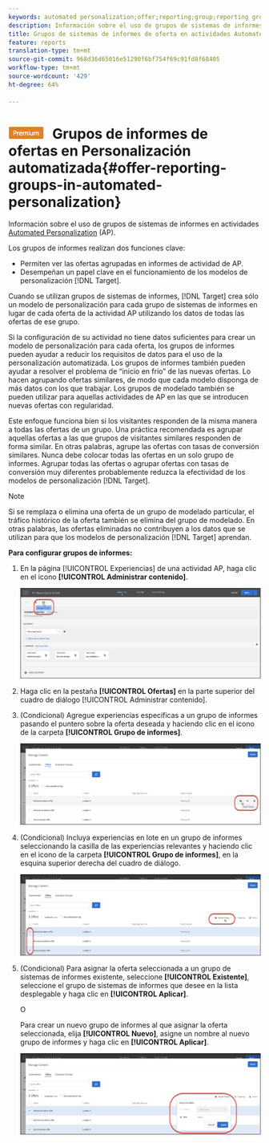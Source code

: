 ```yaml
---
keywords: automated personalization;offer;reporting;group;reporting group
description: Información sobre el uso de grupos de sistemas de informes en actividades de Automated Personalization (AP) en Adobe Target.
title: Grupos de sistemas de informes de oferta en actividades Automated Personalization (AP) en Adobe Target
feature: reports
translation-type: tm+mt
source-git-commit: 968d36d65016e51290f6bf754f69c91fd8f68405
workflow-type: tm+mt
source-wordcount: '429'
ht-degree: 64%

---
```



# ![PREMIUM](/help/assets/premium.png) Grupos de informes de ofertas en Personalización automatizada{#offer-reporting-groups-in-automated-personalization}

Información sobre el uso de grupos de sistemas de informes en actividades [Automated Personalization](/help/c-activities/t-automated-personalization/automated-personalization.md) (AP).

Los grupos de informes realizan dos funciones clave:

* Permiten ver las ofertas agrupadas en informes de actividad de AP.
* Desempeñan un papel clave en el funcionamiento de los modelos de personalización [!DNL Target].

Cuando se utilizan grupos de sistemas de informes, [!DNL Target] crea sólo un modelo de personalización para cada grupo de sistemas de informes en lugar de cada oferta de la actividad AP utilizando los datos de todas las ofertas de ese grupo.

Si la configuración de su actividad no tiene datos suficientes para crear un modelo de personalización para cada oferta, los grupos de informes pueden ayudar a reducir los requisitos de datos para el uso de la personalización automatizada. Los grupos de informes también pueden ayudar a resolver el problema de “inicio en frío” de las nuevas ofertas. Lo hacen agrupando ofertas similares, de modo que cada modelo disponga de más datos con los que trabajar. Los grupos de modelado también se pueden utilizar para aquellas actividades de AP en las que se introducen nuevas ofertas con regularidad.

Este enfoque funciona bien si los visitantes responden de la misma manera a todas las ofertas de un grupo. Una práctica recomendada es agrupar aquellas ofertas a las que grupos de visitantes similares responden de forma similar. En otras palabras, agrupe las ofertas con tasas de conversión similares. Nunca debe colocar todas las ofertas en un solo grupo de informes. Agrupar todas las ofertas o agrupar ofertas con tasas de conversión muy diferentes probablemente reduzca la efectividad de los modelos de personalización [!DNL Target].

>[!NOTE]
>
>Si se remplaza o elimina una oferta de un grupo de modelado particular, el tráfico histórico de la oferta también se elimina del grupo de modelado. En otras palabras, las ofertas eliminadas no contribuyen a los datos que se utilizan para que los modelos de personalización [!DNL Target] aprendan.

**Para configurar grupos de informes:**

1. En la página [!UICONTROL Experiencias] de una actividad AP, haga clic en el icono **[!UICONTROL Administrar contenido]**.

   ![](assets/ap_manage_content.png)

1. Haga clic en la pestaña **[!UICONTROL Ofertas]** en la parte superior del cuadro de diálogo [!UICONTROL Administrar contenido].
1. (Condicional) Agregue experiencias específicas a un grupo de informes pasando el puntero sobre la oferta deseada y haciendo clic en el icono de la carpeta **[!UICONTROL Grupo de informes]**.

   ![](assets/ap_manage_content_2.png)

1. (Condicional) Incluya experiencias en lote en un grupo de informes seleccionando la casilla de las experiencias relevantes y haciendo clic en el icono de la carpeta **[!UICONTROL Grupo de informes]**, en la esquina superior derecha del cuadro de diálogo.

   ![](assets/ap_manage_content_3.png)

1. (Condicional) Para asignar la oferta seleccionada a un grupo de sistemas de informes existente, seleccione **[!UICONTROL Existente]**, seleccione el grupo de sistemas de informes que desee en la lista desplegable y haga clic en **[!UICONTROL Aplicar]**.

   O

   Para crear un nuevo grupo de informes al que asignar la oferta seleccionada, elija **[!UICONTROL Nuevo]**, asigne un nombre al nuevo grupo de informes y haga clic en **[!UICONTROL Aplicar]**.

   ![](assets/ap_reporting_groups.png)

